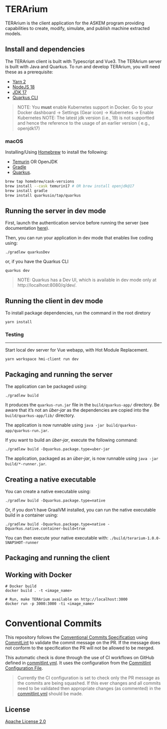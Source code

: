 # TERArium

TERArium is the client application for the ASKEM program providing capabilities to create, modify, simulate, and publish
machine extracted models.

## Install and dependencies

The TERArium client is built with Typescript and Vue3. The TERArium server is built with Java and Quarkus. To run and
develop TERArium, you will need these as a prerequisite:

- [Yarn 2](https://yarnpkg.com/getting-started/install)
- [NodeJS 18](https://nodejs.org/en/download/current/)
- [JDK 17](https://openjdk.org/projects/jdk/17/)
- [Quarkus CLI](https://quarkus.io/guides/cli-tooling)

> NOTE: You **must** enable Kubernetes support in Docker. Go to your Docker dashboard -> Settings (Gear icon) ->
> Kubernetes -> Enable Kubernetes
> NOTE: The latest jdk version (i.e., 19) is not supportted and hence the reference to the usage of an earlier version (
> e.g., openjdk17)

### macOS

Installing/Using [Homebrew](https://brew.sh/) to install the following:
* [Temurin](https://adoptium.net/temurin) OR OpenJDK
* [Gradle](https://gradle.org)
* [Quarkus](https://quarkus.io/guides/cli-tooling).

```bash
brew tap homebrew/cask-versions
brew install --cask temurin17 # OR brew install openjdk@17 
brew install gradle
brew install quarkusio/tap/quarkus
```

## Running the server in dev mode

First, launch the authentication service before running the server (see
documentation [here](kubernetes/local/README.md)).

Then, you can run your application in dev mode that enables live coding using:

```
./gradlew quarkusDev
```

or, if you have the Quarkus CLI

```
quarkus dev
```

> NOTE: Quarkus has a Dev UI, which is available in dev mode only at http://localhost:8080/q/dev/.

## Running the client in dev mode

To install package dependencies, run the command in the root diretory

```
yarn install
```

### Testing
---

Start local dev server for Vue webapp, with Hot Module Replacement.

```
yarn workspace hmi-client run dev
```

## Packaging and running the server

The application can be packaged using:

```
./gradlew build
```

It produces the `quarkus-run.jar` file in the `build/quarkus-app/` directory.
Be aware that it’s not an _über-jar_ as the dependencies are copied into the `build/quarkus-app/lib/` directory.

The application is now runnable using `java -jar build/quarkus-app/quarkus-run.jar`.

If you want to build an _über-jar_, execute the following command:

```
./gradlew build -Dquarkus.package.type=uber-jar
```

The application, packaged as an _über-jar_, is now runnable using `java -jar build/*-runner.jar`.

## Creating a native executable

You can create a native executable using:

```
./gradlew build -Dquarkus.package.type=native
```

Or, if you don't have GraalVM installed, you can run the native executable build in a container using:

```
./gradlew build -Dquarkus.package.type=native -Dquarkus.native.container-build=true
```

You can then execute your native executable with: `./build/terarium-1.0.0-SNAPSHOT-runner`

## Packaging and running the client

## Working with Docker

```
# Docker build
docker build . -t <image_name>

# Run, make TERArium available on http://localhost:3000
docker run -p 3000:3000 -ti <image_name>
```

# Conventional Commits

This repository follows the [Conventional Commits Specification](https://conventionalcommits.org/)
using [CommitLint](https://github.com/conventional-changelog/commitlint) to validate the commit message on the PR. If
the message does not conform to the specification the PR will not be allowed to be merged.

This automatic check is done through the use of CI workflows on GitHub defined
in [commitlint.yml](.github/workflows/commitlint.yml). It uses the configuration from
the [Commitlint Configuration File](.commitlintrc.yml).

> Currently the CI configuration is set to check only the PR message as the commits are being squashed. If this ever
> changes and all commits need to be validated then appropriate changes (as commented) in
> the [commitlint.yml](..github/workflows/commitlint.yml) should be made.

## License

[Apache License 2.0](LICENSE)
